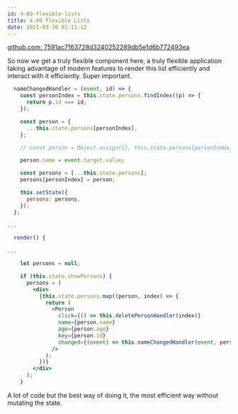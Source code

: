 ```yaml
---
id: 4-09-flexible-lists
title: 4.09 Flexible Lists
date: 2021-03-30 01:11:12
---
```


<a href='https://github.com/PaPa31/react-complete-guide/commit/7591ac7163728d3240252289db5e1d6b772493ea' class='external'>github.com: 7591ac7163728d3240252289db5e1d6b772493ea</a>

So now we get a truly flexible component here, a truly flexible application taking advantage of modern features to render this list efficiently and interact with it efficiently. Super important.

```jsx  title="App.js" {1-4,6-8,10,12,14-15,18,40}
  nameChangedHandler = (event, id) => {
    const personIndex = this.state.persons.findIndex((p) => {
      return p.id === id;
    });

    const person = {
      ...this.state.persons[personIndex],
    };

    // const person = Object.assign({}, this.state.persons[personIndex]);

    person.name = event.target.value;

    const persons = [...this.state.persons];
    persons[personIndex] = person;

    this.setState({
      persons: persons,
    });
  };

...

  render() {

...

    let persons = null;

    if (this.state.showPersons) {
      persons = (
        <div>
          {this.state.persons.map((person, index) => {
            return (
              <Person
                click={() => this.deletePersonHandler(index)}
                name={person.name}
                age={person.age}
                key={person.id}
                changed={(event) => this.nameChangedHandler(event, person.id)}
              />
            );
          })}
        </div>
      );
    }
```

A lot of code but the best way of doing it, the most efficient way without mutating the state.
